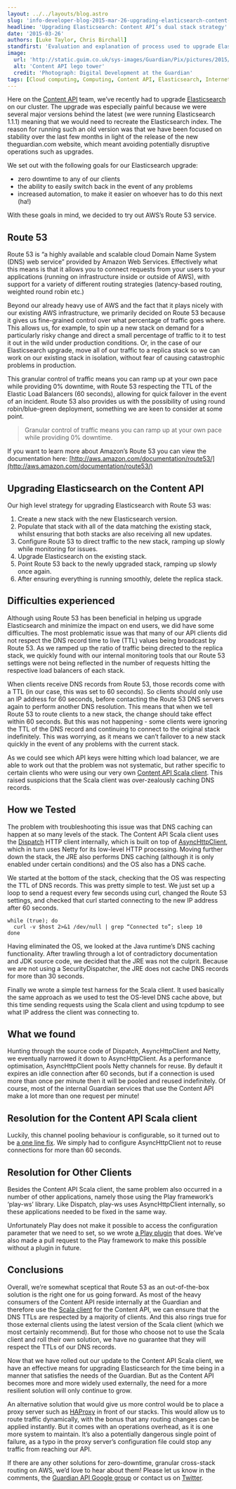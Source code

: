 ```yaml
---
layout: ../../layouts/blog.astro
slug: 'info-developer-blog-2015-mar-26-upgrading-elasticsearch-content-apis-dual-stack-strategy'
headline: 'Upgrading Elasticsearch: Content API’s dual stack strategy'
date: '2015-03-26'
authors: [Luke Taylor, Chris Birchall]
standfirst: 'Evaluation and explanation of process used to upgrade Elasticsearch with Route53 and a dual stack strategy on the Content API team at the Guardian. '
image:
  url: 'http://static.guim.co.uk/sys-images/Guardian/Pix/pictures/2015/3/25/1427302497657/d12e6983-1fa1-4baa-ad87-8417dfdd94fa-680x1020.jpeg'
  alt: 'Content API lego tower'
  credit: 'Photograph: Digital Development at the Guardian'
tags: [Cloud computing, Computing, Content API, Elasticsearch, Internet, Programming]
---
```


Here on the [Content API](http://open-platform.theguardian.com/) team, we’ve recently had to upgrade [Elasticsearch](https://www.elastic.co/products/elasticsearch) on our cluster. The upgrade was especially painful because we were several major versions behind the latest (we were running Elasticsearch 1.1.1) meaning that we would need to recreate the Elasticsearch index. The reason for running such an old version was that we have been focused on stability over the last few months in light of the release of the new theguardian.com website, which meant avoiding potentially disruptive operations such as upgrades.

We set out with the following goals for our Elasticsearch upgrade:

*   zero downtime to any of our clients
*   the ability to easily switch back in the event of any problems
*   increased automation, to make it easier on whoever has to do this next (ha!)

With these goals in mind, we decided to try out AWS’s Route 53 service.

Route 53
--------

Route 53 is “a highly available and scalable cloud Domain Name System (DNS) web service” provided by Amazon Web Services. Effectively what this means is that it allows you to connect requests from your users to your applications (running on infrastructure inside or outside of AWS), with support for a variety of different routing strategies (latency-based routing, weighted round robin etc.)

Beyond our already heavy use of AWS and the fact that it plays nicely with our existing AWS infrastructure, we primarily decided on Route 53 because it gives us fine-grained control over what percentage of traffic goes where. This allows us, for example, to spin up a new stack on demand for a particularly risky change and direct a small percentage of traffic to it to test it out in the wild under production conditions. Or, in the case of our Elasticsearch upgrade, move all of our traffic to a replica stack so we can work on our existing stack in isolation, without fear of causing catastrophic problems in production.

This granular control of traffic means you can ramp up at your own pace while providing 0% downtime, with Route 53 respecting the TTL of the Elastic Load Balancers (60 seconds), allowing for quick failover in the event of an incident. Route 53 also provides us with the possibility of using round robin/blue-green deployment, something we are keen to consider at some point.

<blockquote class='pullstring'>Granular control of traffic means you can ramp up at your own pace while providing 0% downtime.</blockquote>

If you want to learn more about Amazon’s Route 53 you can view the documentation here: [http://aws.amazon.com/documentation/route53/](http://aws.amazon.com/documentation/route53/)

Upgrading Elasticsearch on the Content API
------------------------------------------

Our high level strategy for upgrading Elasticsearch with Route 53 was:

1.  Create a new stack with the new Elasticsearch version.
2.  Populate that stack with all of the data matching the existing stack, whilst ensuring that both stacks are also receiving all new updates.
3.  Configure Route 53 to direct traffic to the new stack, ramping up slowly while monitoring for issues.
4.  Upgrade Elasticsearch on the existing stack.
5.  Point Route 53 back to the newly upgraded stack, ramping up slowly once again.
6.  After ensuring everything is running smoothly, delete the replica stack.

Difficulties experienced
------------------------

Although using Route 53 has been beneficial in helping us upgrade Elasticsearch and minimize the impact on end users, we did have some difficulties. The most problematic issue was that many of our API clients did not respect the DNS record time to live (TTL) values being broadcast by Route 53. As we ramped up the ratio of traffic being directed to the replica stack, we quickly found with our internal monitoring tools that our Route 53 settings were not being reflected in the number of requests hitting the respective load balancers of each stack.

When clients receive DNS records from Route 53, those records come with a TTL (in our case, this was set to 60 seconds). So clients should only use an IP address for 60 seconds, before contacting the Route 53 DNS servers again to perform another DNS resolution. This means that when we tell Route 53 to route clients to a new stack, the change should take effect within 60 seconds. But this was not happening - some clients were ignoring the TTL of the DNS record and continuing to connect to the original stack indefinitely. This was worrying, as it means we can’t failover to a new stack quickly in the event of any problems with the current stack.

As we could see which API keys were hitting which load balancer, we are able to work out that the problem was not systematic, but rather specific to certain clients who were using our very own [Content API Scala client](https://github.com/guardian/content-api-scala-client). This raised suspicions that the Scala client was over-zealously caching DNS records.

How we Tested
-------------

The problem with troubleshooting this issue was that DNS caching can happen at so many levels of the stack. The Content API Scala client uses the [Dispatch](https://github.com/dispatch/reboot) HTTP client internally, which is built on top of [AsyncHttpClient](https://github.com/AsyncHttpClient/async-http-client), which in turn uses Netty for its low-level HTTP processing. Moving further down the stack, the JRE also performs DNS caching (although it is only enabled under certain conditions) and the OS also has a DNS cache.

We started at the bottom of the stack, checking that the OS was respecting the TTL of DNS records. This was pretty simple to test. We just set up a loop to send a request every few seconds using curl, changed the Route 53 settings, and checked that curl started connecting to the new IP address after 60 seconds.

```
while (true); do
  curl -v $host 2>&1 /dev/null | grep “Connected to”; sleep 10
done
```

Having eliminated the OS, we looked at the Java runtime’s DNS caching functionality. After trawling through a lot of contradictory documentation and JDK source code, we decided that the JRE was not the culprit. Because we are not using a SecurityDispatcher, the JRE does not cache DNS records for more than 30 seconds.

Finally we wrote a simple test harness for the Scala client. It used basically the same approach as we used to test the OS-level DNS cache above, but this time sending requests using the Scala client and using tcpdump to see what IP address the client was connecting to.

What we found
-------------

Hunting through the source code of Dispatch, AsyncHttpClient and Netty, we eventually narrowed it down to AsyncHttpClient. As a performance optimisation, AsyncHttpClient pools Netty channels for reuse. By default it expires an idle connection after 60 seconds, but if a connection is used more than once per minute then it will be pooled and reused indefinitely. Of course, most of the internal Guardian services that use the Content API make a lot more than one request per minute!

Resolution for the Content API Scala client
-------------------------------------------

Luckily, this channel pooling behaviour is configurable, so it turned out to be [a one line fix](https://github.com/guardian/content-api-scala-client/pull/65). We simply had to configure AsyncHttpClient not to reuse connections for more than 60 seconds.

Resolution for Other Clients
----------------------------

Besides the Content API Scala client, the same problem also occurred in a number of other applications, namely those using the Play framework’s ‘play-ws’ library. Like Dispatch, play-ws uses AsyncHttpClient internally, so these applications needed to be fixed in the same way.

Unfortunately Play does not make it possible to access the configuration parameter that we need to set, so we wrote [a Play plugin](https://github.com/cb372/play-configurable-ningwsplugin) that does. We’ve also made a pull request to the Play framework to make this possible without a plugin in future.

Conclusions
-----------

Overall, we’re somewhat sceptical that Route 53 as an out-of-the-box solution is the right one for us going forward. As most of the heavy consumers of the Content API reside internally at the Guardian and therefore use the [Scala client](https://github.com/guardian/content-api-scala-client) for the Content API, we can ensure that the DNS TTLs are respected by a majority of clients. And this also rings true for those external clients using the latest version of the Scala client (which we most certainly recommend). But for those who choose not to use the Scala client and roll their own solution, we have no guarantee that they will respect the TTLs of our DNS records.

Now that we have rolled out our update to the Content API Scala client, we have an effective means for upgrading Elasticsearch for the time being in a manner that satisfies the needs of the Guardian. But as the Content API becomes more and more widely used externally, the need for a more resilient solution will only continue to grow.

An alternative solution that would give us more control would be to place a proxy server such as [HAProxy](http://www.haproxy.org/) in front of our stacks. This would allow us to route traffic dynamically, with the bonus that any routing changes can be applied instantly. But it comes with an operations overhead, as it is one more system to maintain. It’s also a potentially dangerous single point of failure, as a typo in the proxy server’s configuration file could stop any traffic from reaching our API.

If there are any other solutions for zero-downtime, granular cross-stack routing on AWS, we’d love to hear about them! Please let us know in the comments, the [Guardian API Google group](https://groups.google.com/forum/#!forum/guardian-api-talk) or contact us on [Twitter](https://twitter.com/openplatform).
